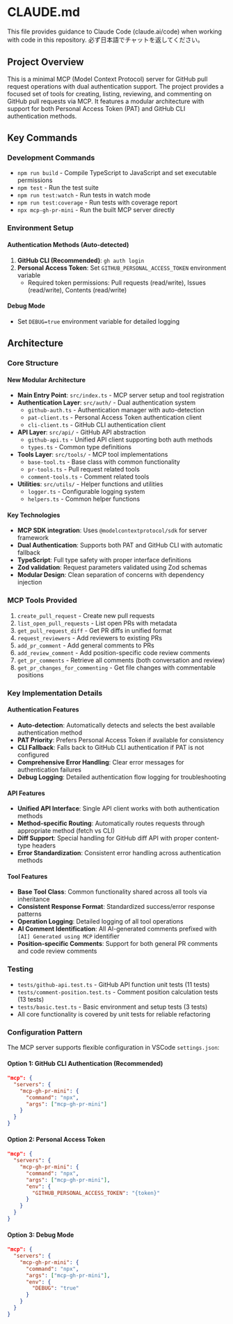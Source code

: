 # CLAUDE.md

This file provides guidance to Claude Code (claude.ai/code) when working with code in this repository.
必ず日本語でチャットを返してください。

## Project Overview

This is a minimal MCP (Model Context Protocol) server for GitHub pull request operations with dual authentication support. The project provides a focused set of tools for creating, listing, reviewing, and commenting on GitHub pull requests via MCP. It features a modular architecture with support for both Personal Access Token (PAT) and GitHub CLI authentication methods.

## Key Commands

### Development Commands
- `npm run build` - Compile TypeScript to JavaScript and set executable permissions
- `npm test` - Run the test suite
- `npm run test:watch` - Run tests in watch mode
- `npm run test:coverage` - Run tests with coverage report
- `npx mcp-gh-pr-mini` - Run the built MCP server directly

### Environment Setup

#### Authentication Methods (Auto-detected)
1. **GitHub CLI (Recommended)**: `gh auth login`
2. **Personal Access Token**: Set `GITHUB_PERSONAL_ACCESS_TOKEN` environment variable
   - Required token permissions: Pull requests (read/write), Issues (read/write), Contents (read/write)

#### Debug Mode
- Set `DEBUG=true` environment variable for detailed logging

## Architecture

### Core Structure

#### New Modular Architecture
- **Main Entry Point**: `src/index.ts` - MCP server setup and tool registration
- **Authentication Layer**: `src/auth/` - Dual authentication system
  - `github-auth.ts` - Authentication manager with auto-detection
  - `pat-client.ts` - Personal Access Token authentication client
  - `cli-client.ts` - GitHub CLI authentication client
- **API Layer**: `src/api/` - GitHub API abstraction
  - `github-api.ts` - Unified API client supporting both auth methods
  - `types.ts` - Common type definitions
- **Tools Layer**: `src/tools/` - MCP tool implementations
  - `base-tool.ts` - Base class with common functionality
  - `pr-tools.ts` - Pull request related tools
  - `comment-tools.ts` - Comment related tools
- **Utilities**: `src/utils/` - Helper functions and utilities
  - `logger.ts` - Configurable logging system
  - `helpers.ts` - Common helper functions

#### Key Technologies
- **MCP SDK integration**: Uses `@modelcontextprotocol/sdk` for server framework
- **Dual Authentication**: Supports both PAT and GitHub CLI with automatic fallback
- **TypeScript**: Full type safety with proper interface definitions
- **Zod validation**: Request parameters validated using Zod schemas
- **Modular Design**: Clean separation of concerns with dependency injection

### MCP Tools Provided
1. `create_pull_request` - Create new pull requests
2. `list_open_pull_requests` - List open PRs with metadata
3. `get_pull_request_diff` - Get PR diffs in unified format
4. `request_reviewers` - Add reviewers to existing PRs
5. `add_pr_comment` - Add general comments to PRs
6. `add_review_comment` - Add position-specific code review comments
7. `get_pr_comments` - Retrieve all comments (both conversation and review)
8. `get_pr_changes_for_commenting` - Get file changes with commentable positions

### Key Implementation Details

#### Authentication Features
- **Auto-detection**: Automatically detects and selects the best available authentication method
- **PAT Priority**: Prefers Personal Access Token if available for consistency
- **CLI Fallback**: Falls back to GitHub CLI authentication if PAT is not configured
- **Comprehensive Error Handling**: Clear error messages for authentication failures
- **Debug Logging**: Detailed authentication flow logging for troubleshooting

#### API Features
- **Unified API Interface**: Single API client works with both authentication methods
- **Method-specific Routing**: Automatically routes requests through appropriate method (fetch vs CLI)
- **Diff Support**: Special handling for GitHub diff API with proper content-type headers
- **Error Standardization**: Consistent error handling across authentication methods

#### Tool Features  
- **Base Tool Class**: Common functionality shared across all tools via inheritance
- **Consistent Response Format**: Standardized success/error response patterns
- **Operation Logging**: Detailed logging of all tool operations
- **AI Comment Identification**: All AI-generated comments prefixed with `[AI] Generated using MCP` identifier
- **Position-specific Comments**: Support for both general PR comments and code review comments

### Testing
- `tests/github-api.test.ts` - GitHub API function unit tests (11 tests)
- `tests/comment-position.test.ts` - Comment position calculation tests (13 tests) 
- `tests/basic.test.ts` - Basic environment and setup tests (3 tests)
- All core functionality is covered by unit tests for reliable refactoring

### Configuration Pattern

The MCP server supports flexible configuration in VSCode `settings.json`:

#### Option 1: GitHub CLI Authentication (Recommended)
```json
"mcp": {
  "servers": {
    "mcp-gh-pr-mini": {
      "command": "npx",
      "args": ["mcp-gh-pr-mini"]
    }
  }
}
```

#### Option 2: Personal Access Token
```json
"mcp": {
  "servers": {
    "mcp-gh-pr-mini": {
      "command": "npx",
      "args": ["mcp-gh-pr-mini"],
      "env": {
        "GITHUB_PERSONAL_ACCESS_TOKEN": "{token}"
      }
    }
  }
}
```

#### Option 3: Debug Mode
```json
"mcp": {
  "servers": {
    "mcp-gh-pr-mini": {
      "command": "npx",
      "args": ["mcp-gh-pr-mini"],
      "env": {
        "DEBUG": "true"
      }
    }
  }
}
```